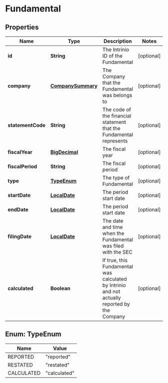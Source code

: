 
# Fundamental

## Properties
Name | Type | Description | Notes
------------ | ------------- | ------------- | -------------
**id** | **String** | The Intrinio ID of the Fundamental |  [optional]
**company** | [**CompanySummary**](CompanySummary.md) | The Company that the Fundamental was belongs to |  [optional]
**statementCode** | **String** | The code of the financial statement that the Fundamental represents |  [optional]
**fiscalYear** | [**BigDecimal**](BigDecimal.md) | The fiscal year |  [optional]
**fiscalPeriod** | **String** | The fiscal period |  [optional]
**type** | [**TypeEnum**](#TypeEnum) | The type of Fundamental |  [optional]
**startDate** | [**LocalDate**](LocalDate.md) | The period start date |  [optional]
**endDate** | [**LocalDate**](LocalDate.md) | The period start date |  [optional]
**filingDate** | [**LocalDate**](LocalDate.md) | The date and time when the Fundamental was filed with the SEC |  [optional]
**calculated** | **Boolean** | If true, this Fundamental was calculated by Intrinio and not actually reported by the Company |  [optional]


<a name="TypeEnum"></a>
## Enum: TypeEnum
Name | Value
---- | -----
REPORTED | &quot;reported&quot;
RESTATED | &quot;restated&quot;
CALCULATED | &quot;calculated&quot;



